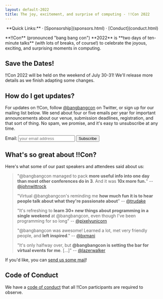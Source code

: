 ```yaml
---
layout: default-2022
title: The joy, excitement, and surprise of computing - !!Con 2022
---
```


<p style="text-align: center;">
  **Quick Links:**
  &middot;
  [Sponsorship](sponsors.html)
  &middot;
  [Conduct](conduct.html)
</p>

<p id="blurb">**!!Con** (pronounced "bang bang con") **2022** is **two days of
ten-minute talks** (with lots of breaks, of course!) to celebrate the
joyous, exciting, and surprising moments in computing.
</p>

## Save the Dates!

!!Con 2022 will be held on the weekend of July 30-31! We'll release more 
details as we finish adapting some changes.

## How do I get updates?

For updates on !!Con, follow
[@bangbangcon](https://twitter.com/bangbangcon) on Twitter, or sign up
for our mailing list below.  We send about four or five emails per year for important announcements about our venue, submission deadlines, registration, and that sort of thing.  No spam, we promise, and it's easy to unsubscribe at any time.

<!-- Begin MailChimp Signup Form -->
<div id="mc_embed_signup">
<form action="http://bangbangcon.us3.list-manage.com/subscribe/post?u=37b924b9d7d71dc7aa1a52b4c&amp;id=9f9ec7c469" method="post" id="mc-embedded-subscribe-form" name="mc-embedded-subscribe-form" class="validate" target="_blank" style="background-color: inherit;" novalidate>
<div class="mc-field-group">
<label for="mce-EMAIL">Email:</label>
<input type="email" value="" name="EMAIL" class="required email" id="mce-EMAIL" placeholder='your email address'>
<input type="submit" value="Subscribe" name="subscribe" id="mc-embedded-subscribe" class="button">
</div>
<div id="mce-responses" class="clear">
<div class="response" id="mce-error-response" style="display:none"></div>
<div class="response" id="mce-success-response" style="display:none"></div>
</div>
<!-- real people should not fill this in and expect good things - do not remove this or risk form bot signups-->
<div style="position: absolute; left: -50020px;">
<input type="text" name="b_37b924b9d7d71dc7aa1a52b4c_9f9ec7c469" value="">
</div>
</form>
</div>

<a name="testimonials" id="testimonials"></a>

## What's so great about !!Con?

Here's what some of our past speakers and attendees said about us:

> "@bangbangcon managed to pack **more useful info into one day than most other conferences do in 3**. And it was **10x more fun.**"
> -- [@johnwittrock](https://twitter.com/johnwittrock/status/861206986448404481)
>
> "Virtual @bangbangcon's reminding me **how much fun it is to hear people
> talk about what they're passionate about**"
> -- [@trudake](https://twitter.com/trudake/status/1259231865212481537)
>
> "It's refreshing to **learn 30+ new things about programming in a single weekend** at @bangbangcon, even though I've been programming for so long"
> -- [@pixelyunicorn](https://twitter.com/pixelyunicorn/status/861690031370645504)
>
> "@bangbangcon was awesome!  Learned a lot, met very friendly people, and **left inspired**."
> -- [@bxmani](https://twitter.com/bxmani/status/861400448107937792)
>
> "It's only halfway over, but **@bangbangcon is setting the bar for virtual
> events for me**.  [...]"
> -- [@lazerwalker](https://twitter.com/lazerwalker/status/1259238259328237568)

[//]: # (<a name="organizers"></a>)

[//]: # ()
[//]: # (## Who's organizing all this?)

[//]: # ()
[//]: # (The !!Con 2022 organizing team:)

[//]: # ([Alicja Raszkowska]&#40;https://twitter.com/mamrotynka&#41;,)

[//]: # ([Erty Seidohl]&#40;https://twitter.com/ertyseidohl&#41;,)

[//]: # ([Julia Evans]&#40;https://twitter.com/b0rk&#41;,)

[//]: # ([Em Lazer-Walker]&#40;https://twitter.com/lazerwalker&#41;)

[//]: # ([Sarah Withee]&#40;https://twitter.com/geekygirlsarah&#41;,)

[//]: # (and [Joshua Wise]&#40;https://joshuawise.com/&#41;.)

[//]: # ()
[//]: # (If you'd like, you can [send us)

[//]: # (some mail]&#40;mailto:2022-organizers@exclamation.foundation&#41;!)

[//]: # ()
[//]: # (Organizers emeriti: [Leo Franchi]&#40;https://twitter.com/lfranchi&#41;, [Nabil Hassein]&#40;https://twitter.com/NabilHassein&#41;,)

[//]: # ([Maggie Zhou]&#40;https://twitter.com/zmagg&#41;, [Alex Clemmer]&#40;https://twitter.com/hausdorff_space&#41;,)

[//]: # ([Emily Xie]&#40;https://twitter.com/emilyxxie&#41;, [Danielle Sucher]&#40;https://twitter.com/DanielleSucher&#41;, )

[//]: # ([Kiran Bhattaram]&#40;https://twitter.com/kiranb&#41;, [Ahmed Abdalla]&#40;https://twitter.com/simplyahmaz1ng&#41;,)

[//]: # ([Lindsey Kuper]&#40;http://composition.al/&#41;, and [Dev Purandare]&#40;https://twitter.com/Dev14e&#41;.)

[//]: # ()
[//]: # (Logo design by)

[//]: # ([Lea Albaugh]&#40;http://twitter.com/doridoidea&#41;.)

[//]: # ()
[//]: # (!!Con 2022 is a project of the [Exclamation)

[//]: # (Foundation]&#40;http://exclamation.foundation&#41;.)


If you'd like, you can [send us
some mail](mailto:2022-organizers@exclamation.foundation)!


## Code of Conduct

We have a [code of conduct](conduct.html) that all !!Con participants are required to observe.
